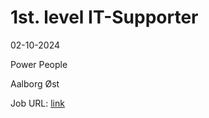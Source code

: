 # 1st. level IT-Supporter
02-10-2024

Power People

Aalborg Øst

Job URL: [link](https://PowerPeopleDanmarkApS.reqruiting.com/job.aspx?id=21444)


